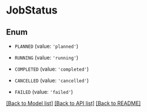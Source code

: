# JobStatus


## Enum

* `PLANNED` (value: `'planned'`)

* `RUNNING` (value: `'running'`)

* `COMPLETED` (value: `'completed'`)

* `CANCELLED` (value: `'cancelled'`)

* `FAILED` (value: `'failed'`)

[[Back to Model list]](../README.md#documentation-for-models) [[Back to API list]](../README.md#documentation-for-api-endpoints) [[Back to README]](../README.md)


